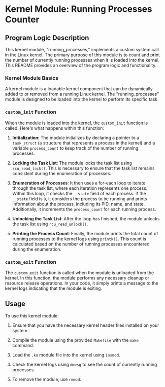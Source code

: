 # Kernel Module: Running Processes Counter

## Program Logic Description

This kernel module, "running_processes," implements a custom system call in the Linux kernel. The primary purpose of this module is to count and print the number of currently running processes when it is loaded into the kernel. This README provides an overview of the program logic and functionality.

### Kernel Module Basics

A kernel module is a loadable kernel component that can be dynamically added to or removed from a running Linux kernel. The "running_processes" module is designed to be loaded into the kernel to perform its specific task.

### `custom_init` Function

When the module is loaded into the kernel, the `custom_init` function is called. Here's what happens within this function:

1. **Initialization**: The module initializes by declaring a pointer to a `task_struct` (a structure that represents a process in the kernel) and a variable `process_count` to keep track of the number of running processes.

2. **Locking the Task List**: The module locks the task list using `rcu_read_lock()`. This is necessary to ensure that the task list remains consistent during the enumeration of processes.

3. **Enumeration of Processes**: It then uses a for-each loop to iterate through the task list, where each iteration represents one process. Within this loop, it checks the `__state` field of each process. If the `__state` field is `0`, it considers the process to be running and prints information about the process, including its PID, name, and state. Additionally, it increments the `process_count` for each running process.

4. **Unlocking the Task List**: After the loop has finished, the module unlocks the task list using `rcu_read_unlock()`.

5. **Printing the Process Count**: Finally, the module prints the total count of running processes to the kernel logs using `printk()`. This count is calculated based on the number of running processes encountered during the enumeration.

### `custom_exit` Function

The `custom_exit` function is called when the module is unloaded from the kernel. In this function, the module performs any necessary cleanup or resource release operations. In your code, it simply prints a message to the kernel logs indicating that the module is exiting.

## Usage

To use this kernel module:

1. Ensure that you have the necessary kernel header files installed on your system.

2. Compile the module using the provided `Makefile` with the `make` command.

3. Load the `.ko` module file into the kernel using `insmod`.

4. Check the kernel logs using `dmesg` to see the count of currently running processes.

5. To remove the module, use `rmmod`.

